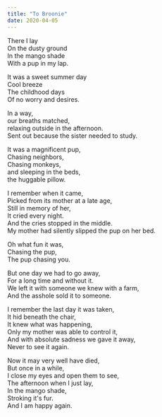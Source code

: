 ```yaml
---
title: "To Broonie"
date: 2020-04-05
---
```


There I lay  
On the dusty ground  
In the mango shade  
With a pup in my lap.

It was a sweet summer day  
Cool breeze  
The childhood days  
Of no worry and desires.

In a way,  
our breaths matched,  
relaxing outside in the afternoon.  
Sent out because the sister needed to study.

It was a magnificent pup,  
Chasing neighbors,  
Chasing monkeys,  
and sleeping in the beds,  
the huggable pillow.

I remember when it came,  
Picked from its mother at a late age,  
Still in memory of her,  
It cried every night.  
And the cries stopped in the middle.  
My mother had silently slipped the pup on her bed.

Oh what fun it was,  
Chasing the pup,  
The pup chasing you.

But one day we had to go away,  
For a long time and without it.  
We left it with someone we knew with a farm,  
And the asshole sold it to someone.

I remember the last day it was taken,  
It hid beneath the chair,  
It knew what was happening,  
Only my mother was able to control it,  
And with absolute sadness we gave it away,  
Never to see it again.

Now it may very well have died,  
But once in a while,  
I close my eyes and open them to see,  
The afternoon when I just lay,  
In the mango shade,  
Stroking it's fur.  
And I am happy again.
